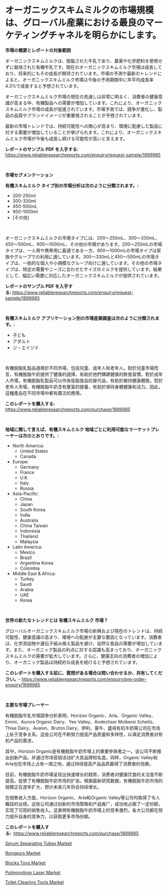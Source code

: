 <p><h1>オーガニックスキムミルクの市場規模は、グローバル産業における最良のマーケティングチャネルを明らかにします。</h1></p><p><strong>市場の概要とレポートの対象範囲</strong></p>
<p><p>オーガニックスキムミルクは、脱脂された牛乳であり、農薬や化学肥料を使用せずに栽培された有機牛乳です。現在のオーガニックスキムミルク市場は成長しており、将来的にもその成長が期待されています。市場の予測や最新のトレンドによると、オーガニックスキムミルク市場は今後の予測期間中に年平均成長率4.3%で成長すると予想されています。</p><p>オーガニックスキムミルク市場の現在の見通しは非常に明るく、消費者の健康意識が高まる中、有機製品への需要が増加しています。これにより、オーガニックスキムミルク市場の成長が促進されています。市場予測では、競争が激化し、製品の品質やブランドイメージが重要視されることが予想されています。</p><p>最新の市場トレンドでは、持続可能性への関心が高まり、環境に配慮した製品に対する需要が増加していることが挙げられます。これにより、オーガニックスキムミルク市場が今後も成長し続ける可能性が高いと言えます。</p></p>
<p><strong>レポートのサンプル PDF を入手する:</strong> <a href="https://www.reliableresearchreports.com/enquiry/request-sample/1899985">https://www.reliableresearchreports.com/enquiry/request-sample/1899985</a></p>
<p>&nbsp;</p>
<p><strong>市場セグメンテーション</strong></p>
<p><strong>有機スキムミルク タイプ別の市場分析は次のように分類されます。:</strong></p>
<p><ul><li>200-250ml</li><li>300-330ml</li><li>450-500mL</li><li>900-1000ml</li><li>[その他]</li></ul></p>
<p>&nbsp;</p>
<p><p>オーガニックスキムミルクの市場タイプには、200〜250mL、300〜330mL、450〜500mL、900〜1000mL、その他の市場があります。200〜250mLの市場タイプは、一人用や携帯用に最適である一方、900〜1000mLの市場タイプは家族やグループでの利用に適しています。300〜330mLと450〜500mLの市場タイプは、一般的な個人や小規模なグループ向けに適しています。その他の市場タイプは、特定の需要やニーズに合わせたサイズのミルクを提供しています。結果として、幅広い需要に対応したオーガニックスキムミルクが提供されています。</p></p>
<p><strong>レポートのサンプル PDF を入手する:</strong>&nbsp;<a href="https://www.reliableresearchreports.com/enquiry/request-sample/1899985">https://www.reliableresearchreports.com/enquiry/request-sample/1899985</a></p>
<p>&nbsp;</p>
<p><strong> 有機スキムミルク アプリケーション別の市場産業調査は次のように分類されます。:</strong></p>
<p><ul><li>子ども</li><li>アダルト</li><li>ジ・エイジド</li></ul></p>
<p>&nbsp;</p>
<p><p>有機脱脂乳製品適用於不同市場，包括兒童、成年人和老年人。對於兒童市場而言，有機脫脂牛奶提供了健康的選擇，有助於他們構建健康的飲食習慣。對於成年人市場，有機脫脂乳製品可以作為低脂食品的替代品，有助於維持健康體態。對於老年人市場，有機脫脂牛奶含有豐富的營養，有助於保持身體健康和活力。因此，這種產品在不同市場中都有廣泛的應用。</p></p>
<p><strong>このレポートを購入する:</strong>&nbsp; <a href="https://www.reliableresearchreports.com/purchase/1899985">https://www.reliableresearchreports.com/purchase/1899985</a></p>
<p>&nbsp;</p>
<p><strong>地域に関して言えば、有機スキムミルク 地域ごとに利用可能なマーケットプレーヤーは次のとおりです。:</strong></p>
<p><ul>
    <li>
        North America:
        <ul>
            <li>United States</li>
            <li>Canada</li>
        </ul>
    </li>
    <li>
        Europe:
        <ul>
            <li>Germany</li>
            <li>France</li>
            <li>U.K.</li>
            <li>Italy</li>
            <li>Russia</li>
        </ul>
    </li>
    <li>
        Asia-Pacific:
        <ul>
            <li>China</li>
            <li>Japan</li>
            <li>South Korea</li>
            <li>India</li>
            <li>Australia</li>
            <li>China Taiwan</li>
            <li>Indonesia</li>
            <li>Thailand</li>
            <li>Malaysia</li>
        </ul>
    </li>
    <li>
        Latin America:
        <ul>
            <li>Mexico</li>
            <li>Brazil</li>
            <li>Argentina Korea</li>
            <li>Colombia</li>
        </ul>
    </li>
    <li>
        Middle East & Africa:
        <ul>
            <li>Turkey</li>
            <li>Saudi</li>
            <li>Arabia</li>
            <li>UAE</li>
            <li>Korea</li>
        </ul>
    </li>
    </ul></p>
<p>&nbsp;</p>
<p><strong>世界の新たなトレンドとは 有機スキムミルク 市場？</strong></p>
<p><p>グローバルオーガニックスキムミルク市場の新興および現在のトレンドは、持続可能性、健康意識の高まり、環境への配慮が主要な要因となっています。消費者は、化学添加物や遺伝子組み換え製品を避け、自然な食品の需要が増加しています。また、オーガニック製品の利点に対する認識も高まっており、オーガニックスキムミルクの需要が拡大しています。さらに、健康志向の消費者の増加により、オーガニック製品は持続的な成長を続けると予想されています。</p></p>
<p><strong>このレポートを購入する前に、質問がある場合は問い合わせるか、共有してください。</strong>- <a href="https://www.reliableresearchreports.com/enquiry/pre-order-enquiry/1899985">https://www.reliableresearchreports.com/enquiry/pre-order-enquiry/1899985</a></p>
<p>&nbsp;</p>
<p><strong>主要な市場プレーヤー</strong></p>
<p><p>有機脱脂牛乳市場競争分析表明，Horizon Organic、Arla、Organic Valley、Emmi、Aurora Organic Dairy、Yeo Valley、Andechser Molkerei Scheitz、Thise Dairy、Avalon、Bruton Dairy、伊利、蒙牛、盛母有机牛奶等公司在市场上处于竞争关系。这些公司在不断努力提高产品质量和多样性，以满足消费者对有机产品的需求。</p><p>其中，Horizon Organic是有機脫脂牛奶市場上的重要參與者之一。该公司不断推出创新产品，并通过市场营销活动扩大其品牌知名度。同样，Organic Valley和Arla也在市场上占有一席之地，通过持续提高产品品质赢得了消费者的信赖。</p><p>目前，有機脫脂牛奶市場呈现出快速增长的趋势，消费者对健康饮食的关注度不断提高，促使了有機脫脂牛奶市场的扩张。根据最新研究数据，有機脫脂牛奶市场的规模正在逐年扩大，预计未来几年将会持续增长。</p><p>在销售收入方面，Horizon Organic、Arla和Organic Valley等公司均取得了令人瞩目的业绩。这些公司通过创新的市场策略和产品推广，成功地占据了一定份额，实现了可观的销售收入。这表明有機脫脂牛奶市場上的竞争激烈，各大公司都在努力提升自身的竞争力，以获取更多市场份额。</p></p>
<p><strong>このレポートを購入する:</strong>&nbsp;&nbsp;<a href="https://www.reliableresearchreports.com/purchase/1899985">https://www.reliableresearchreports.com/purchase/1899985</a></p>
<p><p><a href="https://silk-columnist-571.notion.site/Serum-Separating-Tubes-Market-Size-Market-Trends-and-Growth-Outlook-forecasted-for-period-from-202-8d625e98946a47849ce937e5480a48df">Serum Separating Tubes Market</a></p><p><a href="https://cat-emmental-94b.notion.site/Rongeurs-Market-Size-and-Examines-its-Market-Scope-with-a-Primary-Focus-on-Growth-Opportunities-a-9e1c64f39cdc49918d4183d2c423e3e6">Rongeurs Market</a></p><p><a href="https://view.publitas.com/reportprime-1/blocks-toys-market-size-share-trends-analysis-report-by-material-by-type-by-end-user-by-region-and-segment-forecasts-2024-2031/">Blocks Toys Market</a></p><p><a href="https://github.com/luckyshygirl/Market-Research-Report-List-3/blob/main/pulmonology-laser-market.md">Pulmonology Laser Market</a></p><p><a href="https://view.publitas.com/reportprime-1/toilet-cleaning-tools-market-provides-a-comprehensive-analysis-including-a-macro-overview-of-the-market-as-well-as-micro-details-such-as-market-size-and-competitive-landscape/">Toilet Cleaning Tools Market</a></p></p>